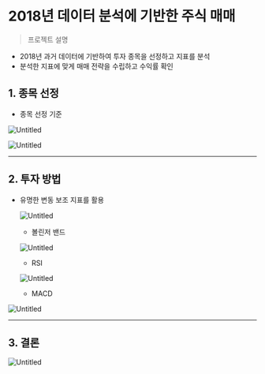 # 2018년 데이터 분석에 기반한 주식 매매

> 프로젝트 설명
> 
- 2018년 과거 데이터에 기반하여 투자 종목을 선정하고 지표를 분석
- 분석한 지표에 맞게 매매 전략을 수립하고 수익률 확인

## 1. 종목 선정

- 종목 선정 기준

![Untitled](2018%E1%84%82%E1%85%A7%E1%86%AB%20%E1%84%83%E1%85%A6%E1%84%8B%E1%85%B5%E1%84%90%E1%85%A5%20%E1%84%87%E1%85%AE%E1%86%AB%E1%84%89%E1%85%A5%E1%86%A8%E1%84%8B%E1%85%A6%20%E1%84%80%E1%85%B5%E1%84%87%E1%85%A1%E1%86%AB%E1%84%92%E1%85%A1%E1%86%AB%20%E1%84%8C%E1%85%AE%E1%84%89%E1%85%B5%E1%86%A8%20%E1%84%86%E1%85%A2%E1%84%86%E1%85%A2%20c7a1a77130fb4cfead313f64b3e7c2c1/Untitled.png)

![Untitled](2018%E1%84%82%E1%85%A7%E1%86%AB%20%E1%84%83%E1%85%A6%E1%84%8B%E1%85%B5%E1%84%90%E1%85%A5%20%E1%84%87%E1%85%AE%E1%86%AB%E1%84%89%E1%85%A5%E1%86%A8%E1%84%8B%E1%85%A6%20%E1%84%80%E1%85%B5%E1%84%87%E1%85%A1%E1%86%AB%E1%84%92%E1%85%A1%E1%86%AB%20%E1%84%8C%E1%85%AE%E1%84%89%E1%85%B5%E1%86%A8%20%E1%84%86%E1%85%A2%E1%84%86%E1%85%A2%20c7a1a77130fb4cfead313f64b3e7c2c1/Untitled%201.png)

---

## 2. 투자 방법

- 유명한 변동 보조 지표를 활용
    
    ![Untitled](2018%E1%84%82%E1%85%A7%E1%86%AB%20%E1%84%83%E1%85%A6%E1%84%8B%E1%85%B5%E1%84%90%E1%85%A5%20%E1%84%87%E1%85%AE%E1%86%AB%E1%84%89%E1%85%A5%E1%86%A8%E1%84%8B%E1%85%A6%20%E1%84%80%E1%85%B5%E1%84%87%E1%85%A1%E1%86%AB%E1%84%92%E1%85%A1%E1%86%AB%20%E1%84%8C%E1%85%AE%E1%84%89%E1%85%B5%E1%86%A8%20%E1%84%86%E1%85%A2%E1%84%86%E1%85%A2%20c7a1a77130fb4cfead313f64b3e7c2c1/Untitled%202.png)
    
    - 볼린저 밴드
    
    ![Untitled](2018%E1%84%82%E1%85%A7%E1%86%AB%20%E1%84%83%E1%85%A6%E1%84%8B%E1%85%B5%E1%84%90%E1%85%A5%20%E1%84%87%E1%85%AE%E1%86%AB%E1%84%89%E1%85%A5%E1%86%A8%E1%84%8B%E1%85%A6%20%E1%84%80%E1%85%B5%E1%84%87%E1%85%A1%E1%86%AB%E1%84%92%E1%85%A1%E1%86%AB%20%E1%84%8C%E1%85%AE%E1%84%89%E1%85%B5%E1%86%A8%20%E1%84%86%E1%85%A2%E1%84%86%E1%85%A2%20c7a1a77130fb4cfead313f64b3e7c2c1/Untitled%203.png)
    
    - RSI
    
    ![Untitled](2018%E1%84%82%E1%85%A7%E1%86%AB%20%E1%84%83%E1%85%A6%E1%84%8B%E1%85%B5%E1%84%90%E1%85%A5%20%E1%84%87%E1%85%AE%E1%86%AB%E1%84%89%E1%85%A5%E1%86%A8%E1%84%8B%E1%85%A6%20%E1%84%80%E1%85%B5%E1%84%87%E1%85%A1%E1%86%AB%E1%84%92%E1%85%A1%E1%86%AB%20%E1%84%8C%E1%85%AE%E1%84%89%E1%85%B5%E1%86%A8%20%E1%84%86%E1%85%A2%E1%84%86%E1%85%A2%20c7a1a77130fb4cfead313f64b3e7c2c1/Untitled%204.png)
    
    - MACD

![Untitled](2018%E1%84%82%E1%85%A7%E1%86%AB%20%E1%84%83%E1%85%A6%E1%84%8B%E1%85%B5%E1%84%90%E1%85%A5%20%E1%84%87%E1%85%AE%E1%86%AB%E1%84%89%E1%85%A5%E1%86%A8%E1%84%8B%E1%85%A6%20%E1%84%80%E1%85%B5%E1%84%87%E1%85%A1%E1%86%AB%E1%84%92%E1%85%A1%E1%86%AB%20%E1%84%8C%E1%85%AE%E1%84%89%E1%85%B5%E1%86%A8%20%E1%84%86%E1%85%A2%E1%84%86%E1%85%A2%20c7a1a77130fb4cfead313f64b3e7c2c1/Untitled%205.png)

---

## 3. 결론

![Untitled](2018%E1%84%82%E1%85%A7%E1%86%AB%20%E1%84%83%E1%85%A6%E1%84%8B%E1%85%B5%E1%84%90%E1%85%A5%20%E1%84%87%E1%85%AE%E1%86%AB%E1%84%89%E1%85%A5%E1%86%A8%E1%84%8B%E1%85%A6%20%E1%84%80%E1%85%B5%E1%84%87%E1%85%A1%E1%86%AB%E1%84%92%E1%85%A1%E1%86%AB%20%E1%84%8C%E1%85%AE%E1%84%89%E1%85%B5%E1%86%A8%20%E1%84%86%E1%85%A2%E1%84%86%E1%85%A2%20c7a1a77130fb4cfead313f64b3e7c2c1/Untitled%206.png)